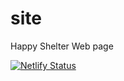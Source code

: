 # site
Happy Shelter Web page

[![Netlify Status](https://api.netlify.com/api/v1/badges/540e292d-2408-4396-b288-e999cd511e1a/deploy-status)](https://app.netlify.com/sites/practical-euler-e927ef/deploys)
